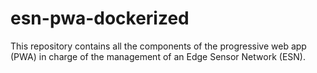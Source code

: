 # esn-pwa-dockerized
This repository contains all the components of the progressive web app (PWA) in charge of the management of an Edge Sensor Network (ESN). 
